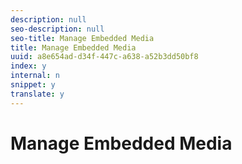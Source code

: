 ```yaml
---
description: null
seo-description: null
seo-title: Manage Embedded Media
title: Manage Embedded Media
uuid: a8e654ad-d34f-447c-a638-a52b3dd50bf8
index: y
internal: n
snippet: y
translate: y
---
```


# Manage Embedded Media

